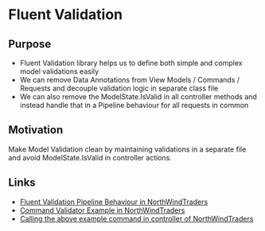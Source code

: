 # Fluent Validation
## Purpose
- Fluent Validation library helps us to define both simple and complex model validations easily
- We can remove Data Annotations from View Models / Commands / Requests and decouple validation logic in separate class file
- We can also remove the ModelState.IsValid in all controller methods and instead handle that in a Pipeline behaviour for all requests in common

## Motivation
Make Model Validation clean by maintaining validations in a separate file and avoid ModelState.IsValid in controller actions.



## Links
- [Fluent Validation Pipeline Behaviour in NorthWindTraders](https://github.com/jasontaylordev/NorthwindTraders/blob/master/Src/Application/Common/Behaviours/RequestValidationBehavior.cs)
- [Command Validator Example in NorthWindTraders](https://github.com/jasontaylordev/NorthwindTraders/blob/master/Src/Application/Customers/Commands/CreateCustomer/CreateCustomerCommandValidator.cs)
- [Calling the above example command in controller of NorthWindTraders](https://github.com/jasontaylordev/NorthwindTraders/blob/28e05758d93cb838c68b91d73d8c3f28ceafe42f/Src/WebUI/Controllers/CustomersController.cs#L37)
